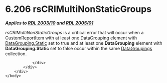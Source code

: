 <html dir="LTR" xmlns:mshelp="http://msdn.microsoft.com/mshelp" xmlns:ddue="http://ddue.schemas.microsoft.com/authoring/2003/5" xmlns:xlink="http://www.w3.org/1999/xlink" xmlns:tool="http://www.microsoft.com/tooltip">
    <head>
        <meta http-equiv="Content-Type" content="text/html; CHARSET=utf-8"></meta>
        <meta name="save" content="history"></meta>
        <title>6.206 rsCRIMultiNonStaticGroups</title>
        <xml>
            <mshelp:toctitle title="6.206 rsCRIMultiNonStaticGroups"></mshelp:toctitle>
            <mshelp:rltitle title="[MS-RDL]: rsCRIMultiNonStaticGroups"></mshelp:rltitle>
            <mshelp:keyword index="A" term="517d23af-1a2c-4a7d-83fa-e675788edb6d"></mshelp:keyword>
            <mshelp:attr name="DCSext.ContentType" value="open specification"></mshelp:attr>
            <mshelp:attr name="AssetID" value="517d23af-1a2c-4a7d-83fa-e675788edb6d"></mshelp:attr>
            <mshelp:attr name="TopicType" value="kbRef"></mshelp:attr>
            <mshelp:attr name="DCSext.Title" value="[MS-RDL]: rsCRIMultiNonStaticGroups" />
        </xml>
    </head>
    <body>
        <div id="header">
            <h1 class="heading">6.206 rsCRIMultiNonStaticGroups</h1>
        </div>
        <div id="mainSection">
            <div id="mainBody">
                <div id="allHistory" class="saveHistory"></div>
                <div id="sectionSection0" class="section" name="collapseableSection">
                    

<p><b><i>Applies to </i></b><a href="a7e2ad00-07c8-4f6d-80ab-3ad55df7b233.htm"><b><i>RDL 2003/10</i></b></a><b><i>
and </i></b><a href="3ebe2912-4958-4832-b391-cad1f5e13338.htm"><b><i>RDL 2005/01</i></b></a></p>

<p><i>rsCRIMultiNonStaticGroups</i> is a critical error that
will occur when a <a href="6bb7b35c-e517-4444-a96b-9f2ccdd1a642.htm">CustomReportItem</a>
with at least one <a href="824fc1fa-9258-4ee2-80a0-db64f7200b13.htm">DataGrouping</a>
element with <a href="d5d3cf4e-c595-44fb-a18d-4a44916ac1e0.htm">DataGrouping.Static</a>
set to true and at least one <b>DataGrouping</b> element with <b>DataGrouping.Static</b>
set to false occur within the same <a href="e1d5ff30-dca9-4c0a-890f-61e7acd09688.htm">DataGroupings</a> collection.</p>


                </div>
            </div>
        </div>
    </body>
</html>